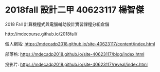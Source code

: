 # 2018fall 設計二甲 40623117 楊智傑
2018 Fall 計算機程式與電腦輔助設計實習課程分組倉儲

http://mdecourse.github.io/2018fall/

個人網站: https://mdecadp2018.github.io/site-40623117/content/index.html

部落格: https://mdecadp2018.github.io/site-40623117/blog/index.html

投影片: https://mdecadp2018.github.io/site-40623117/reveal/index.html
